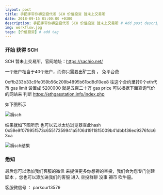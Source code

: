 ```yaml
---
layout: post
title: 手把手带你褥空投代币 SCH 价值投资 暂未上交易所
date: 2018-09-15 05:00:00 +0300
description: 手把手带你褥空投代币 SCH 价值投资 暂未上交易所 # Add post description (optional)
img: workflow.jpg
tags: [价值投资] # add tag
---
```


### 开始 获得 SCH

SCH  暂未上交易所，官网地址：https://sachio.net/  

一个账户相当于40个账户，而你只需要出矿工费 ， 免平台费

0xffb233b33c9fe059b56c209b4895b61bd8d10ee8  往这个合约里转0个eth代币  gas limit 设置成 5200000  就是五百二十万
 gas price  可以根据下面查询气价的网站来 判断 https://ethgasstation.info/index.php 
 
 如下图所示
 
 ![褥sch]({{site.baseurl}}/assets/img/2018-9-15-sch/褥sch.png)
 
 结果就如下图所示   也可以去以太坊浏览器查此hash  0x59e9f07995f573c65517359941a5106d1911815009b41dbbf36ec9376fdc63ca
 
 ![褥sch结果]({{site.baseurl}}/assets/img/2018-9-15-sch/褥sch结果.png)

  
  
###  悉知

最后您可以添加我们客服的微信  来提供更多你想褥的空投，我们会为您专门创建脚本  ，您也可以添加进我们的客服 进入 空投群聊 没事 褥币 吹牛逼。

客服微信号 ：   parkour13579
